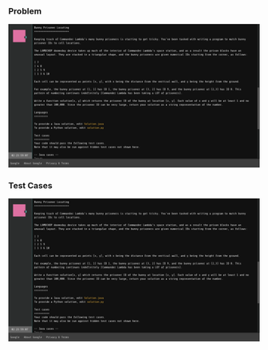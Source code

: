 ### Problem
![](https://github.com/manan9299/google-foobar/blob/master/images/L2_BunnyPrisonerLocating_1.png)

### Test Cases
![](https://github.com/manan9299/google-foobar/blob/master/images/L2_BunnyPrisonerLocating_1.png)